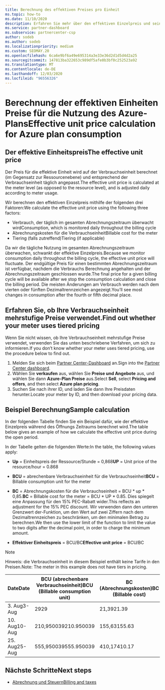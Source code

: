 ```yaml
---
title: Berechnung des effektiven Preises pro Einheit
ms.topic: how-to
ms.date: 11/10/2020
description: Erfahren Sie mehr über den effektiven Einzelpreis und seine Berechnung. Dieser Artikel enthält auch eine Beispiel Berechnung.
ms.service: partner-dashboard
ms.subservice: partnercenter-csp
author: sodeb
ms.author: sodeb
ms.localizationpriority: medium
ms.custom: SEOMAY.20
ms.openlocfilehash: 6ca6e9bf6a49e695314a3e33e36d2d1d5d4d2a25
ms.sourcegitcommit: 147813ba322653c989df5afe0b3bf0c252523a92
ms.translationtype: MT
ms.contentlocale: de-DE
ms.lasthandoff: 12/03/2020
ms.locfileid: "96556326"
---
```

# <a name="effective-unit-price-calculation-for-azure-plan-consumption"></a><span data-ttu-id="f45d4-104">Berechnung der effektiven Einheiten Preise für die Nutzung des Azure-Plans</span><span class="sxs-lookup"><span data-stu-id="f45d4-104">Effective unit price calculation for Azure plan consumption</span></span>

## <a name="the-effective-unit-price"></a><span data-ttu-id="f45d4-105">Der effektive Einheitspreis</span><span class="sxs-lookup"><span data-stu-id="f45d4-105">The effective unit price</span></span>

<span data-ttu-id="f45d4-106">Der Preis für die effektive Einheit wird auf der Verbrauchseinheit berechnet (im Gegensatz zur Ressourcenebene) und entsprechend der Verbrauchseinheit täglich angepasst.</span><span class="sxs-lookup"><span data-stu-id="f45d4-106">The effective unit price is calculated at the meter level (as opposed to the resource level), and is adjusted daily according to meter usage.</span></span>

<span data-ttu-id="f45d4-107">Wir berechnen den effektiven Einzelpreis mithilfe der folgenden drei Faktoren:</span><span class="sxs-lookup"><span data-stu-id="f45d4-107">We calculate the effective unit price using the following three factors:</span></span>

- <span data-ttu-id="f45d4-108">Verbrauch, der täglich im gesamten Abrechnungszeitraum überwacht wird</span><span class="sxs-lookup"><span data-stu-id="f45d4-108">Consumption, which is monitored daily throughout the billing cycle</span></span>
- <span data-ttu-id="f45d4-109">Abrechnungskosten für die Verbrauchseinheit</span><span class="sxs-lookup"><span data-stu-id="f45d4-109">Billable cost for the meter</span></span>
- <span data-ttu-id="f45d4-110">Tiering (falls zutreffend)</span><span class="sxs-lookup"><span data-stu-id="f45d4-110">Tiering (if applicable)</span></span>

<span data-ttu-id="f45d4-111">Da wir die tägliche Nutzung im gesamten Abrechnungszeitraum überwachen, schwankt der effektive Einzelpreis.</span><span class="sxs-lookup"><span data-stu-id="f45d4-111">Because we monitor consumption daily throughout the billing cycle, the effective unit price will fluctuate.</span></span> <span data-ttu-id="f45d4-112">Der endgültige Preis für einen bestimmten Abrechnungszeitraum ist verfügbar, nachdem die Verbrauchs Berechnung angehalten und der Abrechnungszeitraum geschlossen wurde.</span><span class="sxs-lookup"><span data-stu-id="f45d4-112">The final price for a given billing cycle will be available after we stop the consumption calculation and close the billing period.</span></span> <span data-ttu-id="f45d4-113">Die meisten Änderungen am Verbrauch werden nach dem vierten oder fünften Dezimaltrennzeichen angezeigt.</span><span class="sxs-lookup"><span data-stu-id="f45d4-113">You’ll see most changes in consumption after the fourth or fifth decimal place.</span></span>

## <a name="find-out-whether-your-meter-uses-tiered-pricing"></a><span data-ttu-id="f45d4-114">Erfahren Sie, ob Ihre Verbrauchseinheit mehrstufige Preise verwendet.</span><span class="sxs-lookup"><span data-stu-id="f45d4-114">Find out whether your meter uses tiered pricing</span></span>

<span data-ttu-id="f45d4-115">Wenn Sie nicht wissen, ob Ihre Verbrauchseinheit mehrstufige Preise verwendet, verwenden Sie das unten beschriebene Verfahren, um sich zu informieren.</span><span class="sxs-lookup"><span data-stu-id="f45d4-115">If you don’t know whether your meter uses tiered pricing, use the procedure below to find out.</span></span> 

1. <span data-ttu-id="f45d4-116">Melden Sie sich beim [Partner Center-Dashboard](https://partner.microsoft.com/dashboard/) an.</span><span class="sxs-lookup"><span data-stu-id="f45d4-116">Sign into the [Partner Center dashboard](https://partner.microsoft.com/dashboard/).</span></span>
2. <span data-ttu-id="f45d4-117">Wählen Sie **verkaufen** aus, wählen Sie **Preise und Angebote** aus, und wählen Sie dann **Azure-Plan Preise** aus.</span><span class="sxs-lookup"><span data-stu-id="f45d4-117">Select **Sell**, select **Pricing and offers**, and then select **Azure plan pricing**.</span></span>
3. <span data-ttu-id="f45d4-118">Suchen Sie nach ihrer ID, und laden Sie dann Ihre Preisdaten herunter.</span><span class="sxs-lookup"><span data-stu-id="f45d4-118">Locate your meter by ID, and then download your pricing data.</span></span> 

## <a name="sample-calculation"></a><span data-ttu-id="f45d4-119">Beispiel Berechnung</span><span class="sxs-lookup"><span data-stu-id="f45d4-119">Sample calculation</span></span>

<span data-ttu-id="f45d4-120">In der folgenden Tabelle finden Sie ein Beispiel dafür, wie der effektive Einzelpreis während des Öffnungs Zeitraums berechnet wird.</span><span class="sxs-lookup"><span data-stu-id="f45d4-120">The table below gives an example of how we calculate the effective unit price during the open period.</span></span>

<span data-ttu-id="f45d4-121">In der Tabelle gelten die folgenden Werte:</span><span class="sxs-lookup"><span data-stu-id="f45d4-121">In the table, the following values apply:</span></span> 

- <span data-ttu-id="f45d4-122">**Up** = Einheitspreis der Ressource/Stunde = 0,868</span><span class="sxs-lookup"><span data-stu-id="f45d4-122">**UP** = Unit price of the resource/hour = 0.868</span></span>

- <span data-ttu-id="f45d4-123">**BCU** = abrechenbare Verbrauchseinheit für die Verbrauchseinheit</span><span class="sxs-lookup"><span data-stu-id="f45d4-123">**BCU** = Billable consumption unit for the meter</span></span>

- <span data-ttu-id="f45d4-124">**BC** = Abrechnungskosten für die Verbrauchseinheit = BCU \* up \* 0,85.</span><span class="sxs-lookup"><span data-stu-id="f45d4-124">**BC** = Billable cost for the meter = BCU \* UP \* 0.85.</span></span> <span data-ttu-id="f45d4-125">Dies spiegelt eine Anpassung für den 15% PEC-Rabatt wider.</span><span class="sxs-lookup"><span data-stu-id="f45d4-125">This reflects an adjustment for the 15% PEC discount.</span></span> <span data-ttu-id="f45d4-126">Wir verwenden dann den unteren Grenzwert der-Funktion, um den Wert auf zwei Ziffern nach dem Dezimaltrennzeichen zu beschränken, um den minimalen Betrag zu berechnen.</span><span class="sxs-lookup"><span data-stu-id="f45d4-126">We then use the lower limit of the function to limit the value to two digits after the decimal point, in order to charge the minimum amount.</span></span> 

- <span data-ttu-id="f45d4-127">**Effektiver Einheitspreis** = BCU/BC</span><span class="sxs-lookup"><span data-stu-id="f45d4-127">**Effective unit price** = BCU/BC</span></span>

>[!NOTE]
><span data-ttu-id="f45d4-128">Hinweis: die Verbrauchseinheit in diesem Beispiel enthält keine Tarife in den Preisen.</span><span class="sxs-lookup"><span data-stu-id="f45d4-128">Note: The meter in this example does not have tiers in pricing.</span></span>

| <span data-ttu-id="f45d4-129">Date</span><span class="sxs-lookup"><span data-stu-id="f45d4-129">Date</span></span> | <span data-ttu-id="f45d4-130">BCU (abrechenbare Verbrauchseinheit)</span><span class="sxs-lookup"><span data-stu-id="f45d4-130">BCU (Billable consumption unit)</span></span> | <span data-ttu-id="f45d4-131">BC (Abrechnungskosten)</span><span class="sxs-lookup"><span data-stu-id="f45d4-131">BC (Billable cost)</span></span> | <span data-ttu-id="f45d4-132">Effektiver Einheitspreis</span><span class="sxs-lookup"><span data-stu-id="f45d4-132">Effective unit price</span></span> |
| ------ | ----------- | ----------- | ----------- |  
| <span data-ttu-id="f45d4-133">3. Aug</span><span class="sxs-lookup"><span data-stu-id="f45d4-133">3-Aug</span></span> | <span data-ttu-id="f45d4-134">29</span><span class="sxs-lookup"><span data-stu-id="f45d4-134">29</span></span> | <span data-ttu-id="f45d4-135">21,39</span><span class="sxs-lookup"><span data-stu-id="f45d4-135">21.39</span></span> | <span data-ttu-id="f45d4-136">0.737586206896552</span><span class="sxs-lookup"><span data-stu-id="f45d4-136">0.737586206896552</span></span> |
| <span data-ttu-id="f45d4-137">10. Aug</span><span class="sxs-lookup"><span data-stu-id="f45d4-137">10-Aug</span></span> | <span data-ttu-id="f45d4-138">210,950039</span><span class="sxs-lookup"><span data-stu-id="f45d4-138">210.950039</span></span> | <span data-ttu-id="f45d4-139">155,63</span><span class="sxs-lookup"><span data-stu-id="f45d4-139">155.63</span></span> | <span data-ttu-id="f45d4-140">0.737757626107858</span><span class="sxs-lookup"><span data-stu-id="f45d4-140">0.737757626107858</span></span> |
| <span data-ttu-id="f45d4-141">25. Aug</span><span class="sxs-lookup"><span data-stu-id="f45d4-141">25-Aug</span></span> | <span data-ttu-id="f45d4-142">555,950039</span><span class="sxs-lookup"><span data-stu-id="f45d4-142">555.950039</span></span> | <span data-ttu-id="f45d4-143">410,17</span><span class="sxs-lookup"><span data-stu-id="f45d4-143">410.17</span></span> | <span data-ttu-id="f45d4-144">0.737782122900436</span><span class="sxs-lookup"><span data-stu-id="f45d4-144">0.737782122900436</span></span> |

## <a name="next-steps"></a><span data-ttu-id="f45d4-145">Nächste Schritte</span><span class="sxs-lookup"><span data-stu-id="f45d4-145">Next steps</span></span>

- [<span data-ttu-id="f45d4-146">Abrechnung und Steuern</span><span class="sxs-lookup"><span data-stu-id="f45d4-146">Billing and taxes</span></span>](billing.md)
